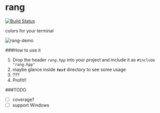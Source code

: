 # rang
[![Build Status](https://travis-ci.org/agauniyal/rang.svg?branch=master)](https://travis-ci.org/agauniyal/rang)

colors for your terminal

![rang-demo](https://cloud.githubusercontent.com/assets/7630575/13501282/0bd00074-e18c-11e5-9848-5bd1f20566d9.gif)

###How to use it
1. Drop the header *`rang.hpp`* into your project and include it as `#include "rang.hpp"`
2. maybe glance inside ***`test`*** directory to see some usage
3. ???
4. Profit!!

###TODO
- [ ] coverage?
- [ ] support Windows
